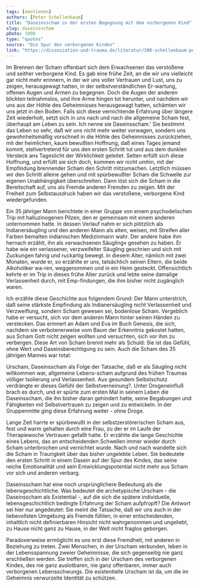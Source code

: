 ```yaml
---
tags: [emotionen]
authors: [Peter Schellenbaum]
title: "Daseinsscham in der ersten Begegnung mit dem vorborgenen Kind"
slug: daseinsscham
pDate: 1998
type: "quotes"
source: "Die Spur des verborgenen Kindes"
link: "https://dissoziation-und-trauma.de/literatur/300-schellenbaum-peter-die-spur-des-verborgenen-kindes"
---
```


Im Brennen der Scham offenbart sich dem Erwachsenen das verstoßene und seither verborgene Kind. Es gab eine frühe Zeit, an die wir uns vielleicht gar nicht mehr erinnern, in der wir uns voller Vertrauen und Lust, uns zu zeigen, herausgewagt hatten, in der selbstverständlichen Er-wartung, offenen Augen und Armen zu begegnen. Doch die Augen der anderen blickten teilnahmslos, und ihre Arme hingen tot herunter, und nachdem wir uns aus der Höhle des Geheimnisses herausgewagt hatten, schämten wir uns jetzt in den Boden. Falls sich diese vernichtende Erfahrung über längere Zeit wiederholt, setzt sich in uns nach und nach die allgemeine Scham fest, überhaupt am Leben zu sein. Ich nenne sie Daseinsscham.' Sie bestimmt das Leben so sehr, daß wir uns nicht mehr weiter vorwagen, sondern uns gewohnheitsmäßig vorschnell in die Höhle des Geheimnisses zurückziehen, mit der heimlichen, kaum bewußten Hoffnung, daß eines Tages jemand kommt, stellvertretend für uns den ersten Schritt tut und aus dem dunklen Versteck ans Tageslicht der Wirklichkeit geleitet. Selten erfüllt sich diese Hoffnung, und erfüllt sie sich doch, kommen wir nicht umhin, mit der Empfindung brennender Scham den Schritt mitzumachen. Letztlich müssen wir den Schritt alleine gehen und mit spürbewußter Scham die Schwelle zur eigenen Unabhängigkeit überschreiten. Dann löst sich die Scham in die Bereitschaft auf, uns als Fremde anderen Fremden zu zeigen. Mit der Freiheit zum Selbstausdruck haben wir das verstoßene, verborgene Kind wiedergefunden.

Ein 35 jähriger Mann berichtete in einer Gruppe von einem psychodelischen Trip mit halluzinogenen Pilzen, den er gemeinsam mit einem anderen unternommen hatte. In dessen Verlauf nahm er sich plötzlich als Indianersäugling und den anderen Mann als alten, weisen, mit Streifen aller Farben bemalten indianischen Medizinmann wahr. Der andere habe ihm hernach erzählt, ihn als »erwachsenen Säugling« gesehen zu haben. Er habe wie ein verlassener, verzweifelter Säugling geschrien und sich mit Zuckungen fahrig und ruckartig bewegt. In diesem Alter, nämlich mit zwei Monaten, wurde er, so erzählte er uns, tatsächlich seinen Eltern, die beide Alkoholiker wa-ren, weggenommen und in ein Heim gesteckt. Offensichtlich kehrte er im Trip in dieses frühe Alter zurück und lebte seine damalige Verlassenheit durch, mit Emp-findungen, die ihm bisher nicht zugänglich waren.

Ich erzähle diese Geschichte aus folgendem Grund: Der Mann unterstrich, daß seine stärkste Empfindung als Indianersäugling nicht Verlassenheit und Verzweiflung, sondern Scham gewesen sei, bodenlose Scham. Vergeblich habe er versucht, sich vor dem anderen Mann hinter seinen Händen zu verstecken. Das erinnert an Adam und Eva im Buch Genesis, die sich, nachdem sie verbotenerweise vom Baum der Erkenntnis gekostet hatten, aus Scham Gott nicht zeigen wollten und versuchten, sich vor ihm zu verbergen. Diese Art von Scham brennt mehr als Schuld: Sie ist das Gefühl, ohne Wert und Daseinsberechtigung zu sein. Auch die Scham des 35 jährigen Mannes war total:

Urscham, Daseinsscham als Folge der Tatsache, daß er als Säugling nicht willkommen war, allgemeine Lebens-scham aufgrund des frühen Traumas völliger Isolierung und Verlassenheit. Aus gesundem Selbstschutz verdrängte er dieses Gefühl der Selbstverneinung?. Unter Drogeneinfluß brach es durch, und er spürte zum ersten Mal in seinem Leben die Daseinsscham, die ihn bisher daran gehindert hatte, seine Begabungen und Fähigkeiten mit Selbstvertrauen zu zeigen und zu entwickeln. In der Gruppenmitte ging diese Erfahrung weiter - ohne Droge.

Lange Zeit harrte er spürbewußt in der selbstzerstörerischen Scham aus, fest und warm gehalten durch eine Frau, zu der er im Laufe der Therapiewoche Vertrauen gefaßt hatte. Er erzählte die lange Geschichte eines Lebens, das an entscheidenden Schwellen immer wieder durch Scham unterbrochen und vernichtet wurde. Nach und nach wandelte sich die Scham in Traurigkeit über das bisher ungelebte Leben. Sie bedeutete den ersten Schritt in einem Dasein auf der Spur des Kindes, das seine reiche Emotionalität und sein Entwicklungspotential nicht mehr aus Scham vor sich und anderen verbarg.

Daseinsscham hat eine noch ursprünglichere Bedeutung als die lebensgeschichtliche. Was bedeutet die archetypische Urscham - die Daseinsscham als Existential -, auf die sich die spätere individuelle, lebensgeschichtlich bedingte Erfahrung der Scham aufpfropft? Die Antwort sei hier nur angedeutet: Sie meint die Tatsache, daß wir uns auch in der liebevollsten Umgebung als Fremde fühlen, in einer entscheidenden, inhaltlich nicht definierbaren Hinsicht nicht wahrgenommen und ungeliebt, zu Hause nicht ganz zu Hause, in der Welt nicht fraglos geborgen.

Paradoxerweise ermöglicht es uns erst diese Fremdheit, mit anderen in Beziehung zu treten. Zwei Menschen, in der Urscham verbunden, leben in der Lebensspannung zweier Geheimnisse, die sich gegenseitig nie ganz erschließen werden. Sie treffen sich in der Urscham des verborgenen Kindes, des nie ganz auslotbaren, nie ganz offenbaren, immer auch verborgenen Lebensschwungs. Die existentielle Urscham ist da, um die im Geheimnis verwurzelte Identität zu schützen.